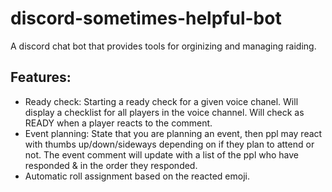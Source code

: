 # discord-sometimes-helpful-bot
A discord chat bot that provides tools for orginizing and managing raiding.

## Features:

* Ready check: Starting a ready check for a given voice chanel. Will display a checklist for all players in the voice channel. Will check as READY when a player reacts to the comment.
* Event planning: State that you are planning an event, then ppl may react with thumbs up/down/sideways depending on if they plan to attend or not. The event comment will update with a list of the ppl who have responded & in the order they responded.
* Automatic roll assignment based on the reacted emoji. 
